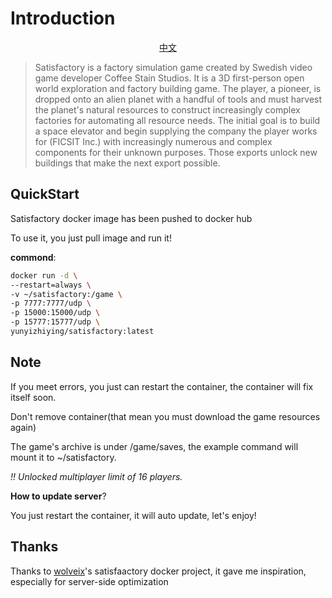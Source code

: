 # Introduction

<p align="center"> <a href="https://github.com/jinzhongjia/DockerGame/blob/main/Satisfactory/README_CN.md">中文</a> </p>

> Satisfactory is a factory simulation game created by Swedish video game developer Coffee Stain Studios.
> It is a 3D first-person open world exploration and factory building game.
> The player, a pioneer, is dropped onto an alien planet with a handful of tools and must harvest the planet's natural resources to construct increasingly complex factories for automating all resource needs.
> The initial goal is to build a space elevator and begin supplying the company the player works for (FICSIT Inc.) with increasingly numerous and complex components for their unknown purposes.
> Those exports unlock new buildings that make the next export possible.

## QuickStart

Satisfactory docker image has been pushed to docker hub

To use it, you just pull image and run it!

**commond**:

```sh
docker run -d \
--restart=always \
-v ~/satisfactory:/game \
-p 7777:7777/udp \
-p 15000:15000/udp \
-p 15777:15777/udp \
yunyizhiying/satisfactory:latest
```

## Note

If you meet errors, you just can restart the container, the container will fix itself soon.

Don't remove container(that mean you must download the game resources again)

The game's archive is under /game/saves, the example command will mount it to ~/satisfactory.

_!! Unlocked multiplayer limit of 16 players._

**How to update server**?

You just restart the container, it will auto update, let's enjoy!

## Thanks

Thanks to [wolveix](https://github.com/wolveix)'s satisfaactory docker project, it gave me inspiration, especially for server-side optimization
